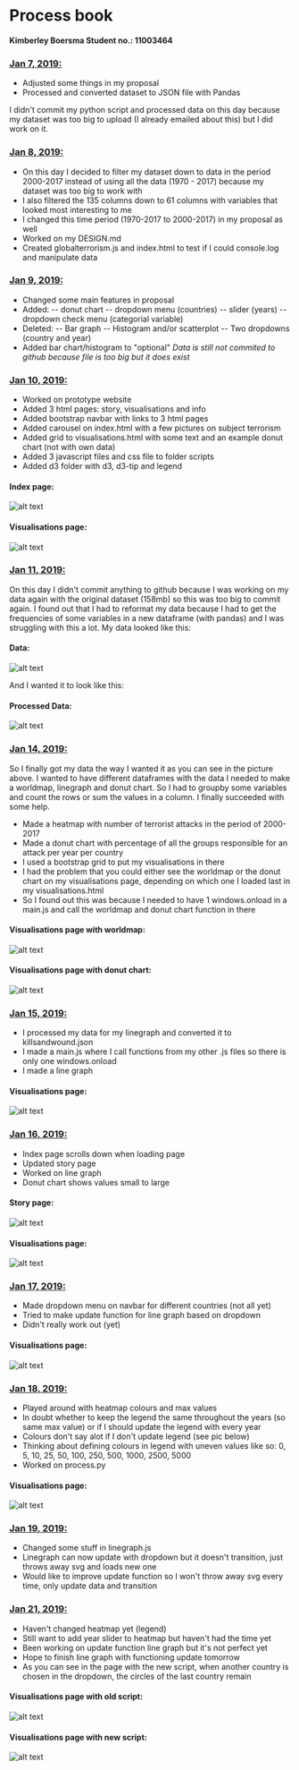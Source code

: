 # Process book
<b>Kimberley Boersma
Student no.: 11003464</b>

### <u>Jan 7, 2019:</u>
- Adjusted some things in my proposal
- Processed and converted dataset to JSON file with Pandas

I didn't commit my python script and processed data on this day because my dataset was too big to upload (I already emailed about this) but I did work on it.

### <u>Jan 8, 2019:</u>
- On this day I decided to filter my dataset down to data in the period 2000-2017 instead of using all the data (1970 - 2017) because my dataset was too big to work with
- I also filtered the 135 columns down to 61 columns with variables that looked most interesting to me
- I changed this time period (1970-2017 to 2000-2017) in my proposal as well
- Worked on my DESIGN.md
- Created globalterrorism.js and index.html to test if I could console.log and manipulate data

### <u>Jan 9, 2019:</u>
- Changed some main features in proposal
- Added:
-- donut chart
-- dropdown menu (countries)
-- slider (years)
-- dropdown check menu (categorial variable)
- Deleted:
-- Bar graph
-- Histogram and/or scatterplot
-- Two dropdowns (country and year)
- Added bar chart/histogram to "optional"
<i>Data is still not commited to github because file is too big but it does exist</i>

### <u>Jan 10, 2019:</u>
- Worked on prototype website
- Added 3 html pages: story, visualisations and info
- Added bootstrap navbar with links to 3 html pages
- Added carousel on index.html with a few pictures on subject terrorism
- Added grid to visualisations.html with some text and an example donut chart (not with own data)
- Added 3 javascript files and css file to folder scripts
- Added d3 folder with d3, d3-tip and legend

#### Index page:
![alt text](https://github.com/kim66003/project/blob/master/process/index_10-01-2019.png)
#### Visualisations page:
![alt text](https://github.com/kim66003/project/blob/master/process/visualisations_10-01-2019.png)

### <u>Jan 11, 2019:</u>
On this day I didn't commit anything to github because I was working on my data again with the original dataset (158mb) so this was too big to commit again. I found out  that I had to reformat my data because I had to get the frequencies of some variables in a new dataframe (with pandas) and I was struggling with this a lot. My data looked like this:

#### Data:
![alt text](https://github.com/kim66003/project/blob/master/process/data_11-10-2019.png)

And I wanted it to look like this:

#### Processed Data:
![alt text](https://github.com/kim66003/project/blob/master/process/data_heads_11-10-2019.PNG)

### <u>Jan 14, 2019:</u>
So I finally got my data the way I wanted it as you can see in the picture above. I wanted to have different dataframes with the data I needed to make a worldmap, linegraph and donut chart. So I had to groupby some variables and count the rows or sum the values in a column. I finally succeeded with some help.

- Made a heatmap with number of terrorist attacks in the period of 2000-2017
- Made a donut chart with percentage of all the groups responsible for an attack per year per country
- I used a bootstrap grid to put my visualisations in there
- I had the problem that you could either see the worldmap or the donut chart on my visualisations page, depending on which one I loaded last in my visualisations.html
- So I found out this was because I needed to have 1 windows.onload in a main.js and call the worldmap and donut chart function in there
#### Visualisations page with worldmap:
![alt text](https://github.com/kim66003/project/blob/master/process/visualisations_14-01-2019.png)
#### Visualisations page with donut chart:
![alt text](https://github.com/kim66003/project/blob/master/process/visualisations_14-01-2019_v2.png)

### <u>Jan 15, 2019:</u>
- I processed my data for my linegraph and converted it to killsandwound.json
- I made a main.js where I call functions from my other .js files so there is only one windows.onload
- I made a line graph
#### Visualisations page:
![alt text](https://github.com/kim66003/project/blob/master/process/visualisations_15-01-2019.png)

### <u>Jan 16, 2019:</u>
- Index page scrolls down when loading page
- Updated story page
- Worked on line graph
- Donut chart shows values small to large
#### Story page:
![alt text](https://github.com/kim66003/project/blob/master/process/story_16-01-2019.png)
#### Visualisations page:
![alt text](https://github.com/kim66003/project/blob/master/process/visualisations_16-01-2019.png)

### <u>Jan 17, 2019:</u>
- Made dropdown menu on navbar for different countries (not all yet)
- Tried to make update function for line graph based on dropdown
- Didn't really work out (yet)
#### Visualisations page:
![alt text](https://github.com/kim66003/project/blob/master/process/visualisations_17-01-2019.png)

### <u>Jan 18, 2019:</u>
- Played around with heatmap colours and max values
- In doubt whether to keep the legend the same throughout the years (so same max value) or if I should update the legend with every year
- Colours don't say alot if I don't update legend (see pic below)
- Thinking about defining colours in legend with uneven values like so: 0, 5, 10, 25, 50, 100, 250, 500, 1000, 2500, 5000
- Worked on process.py
#### Visualisations page:
![alt text](https://github.com/kim66003/project/blob/master/process/visualisations_18-01-2019.png)

### <u>Jan 19, 2019:</u>
- Changed some stuff in linegraph.js
- Linegraph can now update with dropdown but it doesn't transition, just throws away svg and loads new one
- Would like to improve update function so I won't throw away svg every time, only update data and transition

### <u>Jan 21, 2019:</u>
- Haven't changed heatmap yet (legend)
- Still want to add year slider to heatmap but haven't had the time yet
- Been working on update function line graph but it's not perfect yet
- Hope to finish line graph with functioning update tomorrow
- As you can see in the page with the new script, when another country is chosen in the dropdown, the circles of the last country remain
#### Visualisations page with old script:
![alt text](https://github.com/kim66003/project/blob/master/process/visualisations_21-01-2019_no_update.png)
#### Visualisations page with new script:
![alt text](https://github.com/kim66003/project/blob/master/process/visualisations_21-01-2019_with_update.png)

